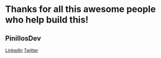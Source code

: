 # Thanks for all this awesome people who help build this!

## PinillosDev
[LinkedIn](https://www.linkedin.com/in/pinillosdev/)
[Twitter](twitter.com/pinillos_jp)
